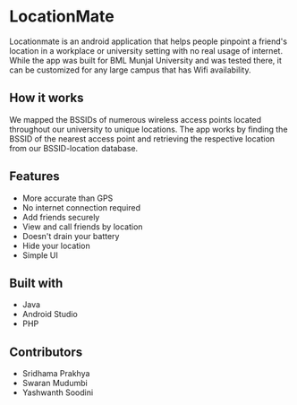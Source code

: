 # LocationMate
Locationmate is an android application that helps people pinpoint a friend's location in a workplace or university setting with no real usage of internet. While the app was built for BML Munjal University and was tested there, it can be customized for any large campus that has Wifi availability.

## How it works
We mapped the BSSIDs of numerous wireless access points located throughout our university to unique locations. The app works by finding the BSSID of the nearest access point and retrieving the respective location from our BSSID-location database.

## Features
- More accurate than GPS
- No internet connection required
- Add friends securely
- View and call friends by location
- Doesn't drain your battery
- Hide your location
- Simple UI

## Built with
- Java
- Android Studio
- PHP

## Contributors
- Sridhama Prakhya 
- Swaran Mudumbi
- Yashwanth Soodini
